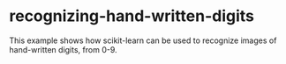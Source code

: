 # recognizing-hand-written-digits
This example shows how scikit-learn can be used to recognize images of hand-written digits, from 0-9.
